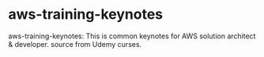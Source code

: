 # aws-training-keynotes
aws-training-keynotes: This is common keynotes for AWS solution architect &amp; developer. source from Udemy curses. 
